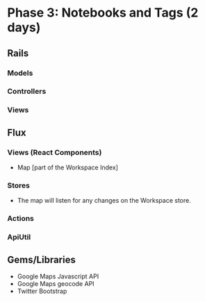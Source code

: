 # Phase 3: Notebooks and Tags (2 days)

## Rails
### Models

### Controllers

### Views

## Flux
### Views (React Components)
* Map [part of the Workspace Index]

### Stores
* The map will listen for any changes on the Workspace store.

### Actions

### ApiUtil

## Gems/Libraries
* Google Maps Javascript API
* Google Maps geocode API
* Twitter Bootstrap
